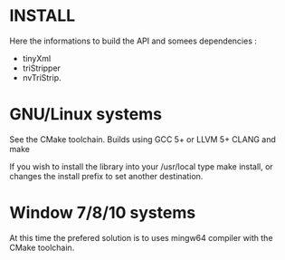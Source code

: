 # INSTALL #

Here the informations to build the API and somees dependencies :
* tinyXml
* triStripper
* nvTriStrip.

# GNU/Linux systems #

See the CMake toolchain. Builds using GCC 5+ or LLVM 5+ CLANG and make

If you wish to install the library into your /usr/local type make install,
or changes the install prefix to set another destination.

# Window 7/8/10 systems #

At this time the prefered solution is to uses mingw64 compiler with the CMake toolchain.
